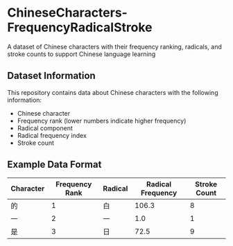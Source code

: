 # ChineseCharacters-FrequencyRadicalStroke
A dataset of Chinese characters with their frequency ranking, radicals, and stroke counts to support Chinese language learning

## Dataset Information

This repository contains data about Chinese characters with the following information:
- Chinese character
- Frequency rank (lower numbers indicate higher frequency)
- Radical component
- Radical frequency index
- Stroke count

## Example Data Format

| Character | Frequency Rank | Radical | Radical Frequency | Stroke Count |
|-----------|----------------|---------|-------------------|--------------|
| 的 | 1 | 白 | 106.3 | 8 |
| 一 | 2 | 一 | 1.0 | 1 |
| 是 | 3 | 日 | 72.5 | 9 |
